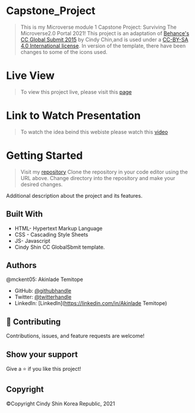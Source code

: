 # Capstone_Project

> This is my Microverse module 1 Capstone Project: Surviving The Microverse2.0 Portal 2021!
> This project is an adaptation of [Behance's CC Global Submit 2015](https://www.behance.net/adagio07) by  Cindy Chin,and is used under a [CC-BY-SA 4.0 International license](https://creativecommons.org/licenses/by-sa/4.0/). In version of the template, there have been changes to some of the icons used.


# Live View
> To view this project live, please visit this [page](https://mckent05.github.io/Capstone_Project/home.html)

# Link to Watch Presentation 
> To watch the idea beind this webiste please watch this [video](https://www.loom.com/share/a790ed12f6eb435898d013c5312fc3e4)

# Getting Started

> Visit my [repository](https://github.com/mckent05/Capstone_Project.git)
> Clone the repository in your code editor using the URL above.
> Change directory into the repository and make your desired changes.


Additional description about the project and its features.

## Built With

- HTML- Hypertext Markup Language
- CSS - Cascading Style Sheets
- JS- Javascript
- Cindy Shin CC GlobalSbmit template.

## Authors

@mckent05: Akinlade Temitope

- GitHub: [@githubhandle](https://github.com/mckent05)
- Twitter: [@twitterhandle](https://twitter.com/mckent05)
- LinkedIn: [LinkedIn](https://linkedin.com/in/Akinlade Temitope)


## 🤝 Contributing

Contributions, issues, and feature requests are welcome!



## Show your support

Give a ⭐️ if you like this project!

## Copyright
 ©Copyright Cindy Shin Korea Republic, 2021